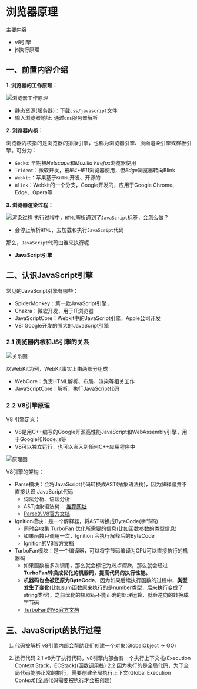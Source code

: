 
# 浏览器原理

主要内容

- v8引擎
- js执行原理

## 一、前置内容介绍

**1. 浏览器的工作原理：**

![浏览器工作原理](https://gitee.com/edward_west/image-store/raw/master/study-frontend/javascript-developed/browser-principle/browser-request-progress.png)

- 静态资源(服务器)：下载`css/javascript`文件
- 输入浏览器地址: 通过`dns`服务器解析

**2. 浏览器内核：**

浏览器内核指的是浏览器的排版引擎，也称为浏览器引擎、页面渲染引擎或样板引擎。可分为：

- `Gecko`: 早期被*Netscape*和*Mozilla Firefox*浏览器使用
- `Trident`：微软开发，被*IE4~IE11*浏览器使用，但*Edge*浏览器转向Blink
- `Webkit`：苹果基于`KHTML`开发、开源的
- `Blink`：Webkit的一个分支，Google开发的，应用于Google Chrome、Edge、Opera等

**3. 浏览器渲染过程：**

![渲染过程](https://gitee.com/edward_west/image-store/raw/master/study-frontend/javascript-developed/browser-principle/browser-render-progress.png)
执行过程中，`HTML`解析遇到了`JavaScript`标签，会怎么做？

- 会停止解析`HTML`，去加载和执行`JavaScript`代码

那么，`JavaScript`代码由谁来执行呢

- **JavaScript引擎**

## 二、认识JavaScript引擎

常见的JavaScript引擎有哪些：

- SpiderMonkey：第一款JavaScript引擎，
- Chakra：微软开发，用于IT浏览器
- JavaScriptCore：Webkit中的JavaScript引擎，Apple公司开发
- V8: Google开发的强大的JavaScript引擎

### 2.1 浏览器内核和JS引擎的关系

![关系图](https://gitee.com/edward_west/image-store/raw/master/study-frontend/javascript-developed/browser-principle/browser-render-progress.png)

以WebKit为例，WebKit事实上由两部分组成

- WebCore：负责HTML解析、布局、渲染等相关工作
- JavaScriptCore：解析、执行JavaScript代码

### 2.2 V8引擎原理

V8 引擎定义：

- V8是用C++编写的Google开源高性能JavaScript和WebAssembly引擎，用于Google和Node.js等
- V8可以独立运行，也可以嵌入到任何C++应用程序中

![原理图](https://gitee.com/edward_west/image-store/raw/master/study-frontend/javascript-developed/browser-principle/v8-engine-priciple.png)

V8引擎的架构：

- Parse模块：会将JavaScript代码转换成AST(抽象语法树)，因为解释器并不直接认识 JavaScript代码
  - 词法分析、语法分析
  - AST抽象语法树： [推荐网址](https://astexplorer.net/)
  - [Parse的V8官方文档](https://v8.dev/blog/scanner)
- Ignition模块：是一个解释器，将AST转换成ByteCode(字节码)
  - 同时会收集 TurboFan 优化所需要的信息(比如函数参数的类型信息)
  - 如果函数只调用一次，Ignition 会执行解释后的ByteCode
  - [Ignition的V8官方文档](https://v8.dev/blog/ignition-interpreter)
- TurboFan模块：是一个编译器，可以将字节码编译为CPU可以直接执行的机器码
  - 如果函数被多次调用，那么就会标记为*热点函数*，那么就会经过**TurboFan转换成优化的机器码，提高代码的执行性能。**
  - **机器码也会被还原为ByteCode**，因为如果后续执行函数的过程中，**类型发生了变化**(比如sum函数原来执行的是number类型，后来执行变成了string类型)，之前优化的机器码不能正确的处理运算，就会逆向的转换成字节码
  - [TurboFan的V8官方文档](https://v8.dev/blog/turbofan-jit)

## 三、JavaScript的执行过程

1. 代码被解析
  v8引擎内部会帮助我们创建一个对象(GlobalObject -> GO)

2. 运行代码
  2.1 v8为了执行代码，v8引擎内部会有一个执行上下文栈(Execution Context Stack，ECStack)(函数调用栈)
  2.2 因为执行的是全局代码，为了全局代码能够正常的执行，需要创建全局执行上下文(Global Execution Context)(全局代码需要被执行才会被创建)
